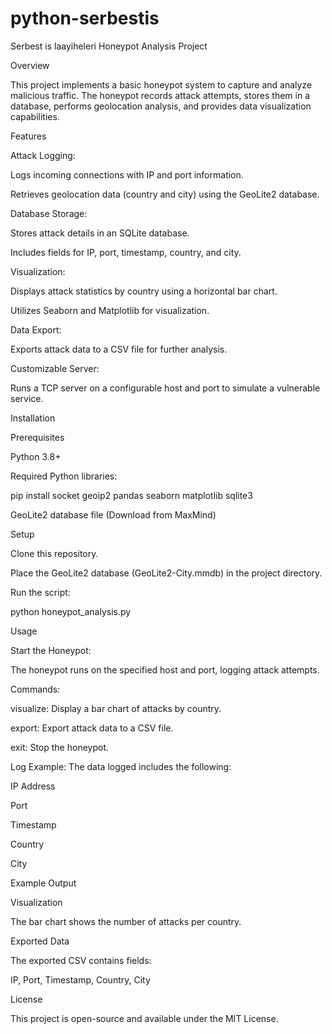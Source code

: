 # python-serbestis
Serbest is laayiheleri
Honeypot Analysis Project

Overview

This project implements a basic honeypot system to capture and analyze malicious traffic. The honeypot records attack attempts, stores them in a database, performs geolocation analysis, and provides data visualization capabilities.

Features

Attack Logging:

Logs incoming connections with IP and port information.

Retrieves geolocation data (country and city) using the GeoLite2 database.

Database Storage:

Stores attack details in an SQLite database.

Includes fields for IP, port, timestamp, country, and city.

Visualization:

Displays attack statistics by country using a horizontal bar chart.

Utilizes Seaborn and Matplotlib for visualization.

Data Export:

Exports attack data to a CSV file for further analysis.

Customizable Server:

Runs a TCP server on a configurable host and port to simulate a vulnerable service.

Installation

Prerequisites

Python 3.8+

Required Python libraries:

pip install socket geoip2 pandas seaborn matplotlib sqlite3

GeoLite2 database file (Download from MaxMind)

Setup

Clone this repository.

Place the GeoLite2 database (GeoLite2-City.mmdb) in the project directory.

Run the script:

python honeypot_analysis.py

Usage

Start the Honeypot:

The honeypot runs on the specified host and port, logging attack attempts.

Commands:

visualize: Display a bar chart of attacks by country.

export: Export attack data to a CSV file.

exit: Stop the honeypot.

Log Example:
The data logged includes the following:

IP Address

Port

Timestamp

Country

City

Example Output

Visualization

The bar chart shows the number of attacks per country.

Exported Data

The exported CSV contains fields:

IP, Port, Timestamp, Country, City

License

This project is open-source and available under the MIT License.

